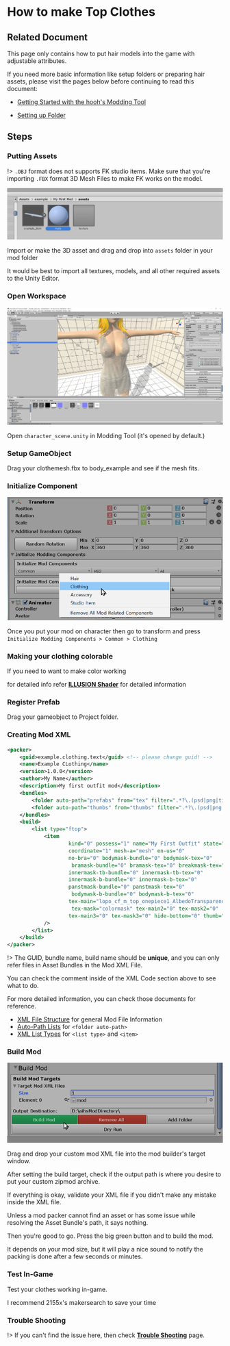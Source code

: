 # How to make Top Clothes

## Related Document

This page only contains how to put hair models into the game with adjustable attributes.

If you need more basic information like setup folders or preparing hair assets, please visit the pages below before continuing to read this document:

-   [Getting Started with the hooh's Modding Tool](getting_started.md)

-   [Setting up Folder](tutorials/gearing-up.md)

## Steps

### Putting Assets

!> `.OBJ` format does not supports FK studio items. Make sure that you're importing `.FBX` format 3D Mesh Files to make FK works on the model.

![](imgs/std_00.png)

Import or make the 3D asset and drag and drop into `assets` folder in your mod folder

It would be best to import all textures, models, and all other required assets to the Unity Editor.

### Open Workspace

![image-20200101043341537](images/image-20200101043341537.png)

Open `character_scene.unity` in Modding Tool (it's opened by default.)

### Setup GameObject

Drag your clothemesh.fbx to body_example and see if the mesh fits.

### Initialize Component

![](imgs/chara_00.png)

Once you put your mod on character then go to transform and press `Initialize Modding Components > Common > Clothing`

### Making your clothing colorable

If you need to want to make color working

for detailed info refer [**ILLUSION Shader**](technical/illusion-shader.md) for detailed information

### Register Prefab

Drag your gameobject to Project folder.

### Creating Mod XML

```xml
<packer>
    <guid>example.clothing.text</guid> <!-- please change guid! -->
    <name>Example CLothing</name>
    <version>1.0.0</version>
    <author>My Name</author>
    <description>My first outfit mod</description>
    <bundles>
        <folder auto-path="prefabs" from="tex" filter=".*?\.(psd|png|tif|prefab)"/>
        <folder auto-path="thumbs" from="thumbs" filter=".*?\.(psd|png|tif)"/>
    </bundles>
    <build>
        <list type="ftop">
            <item
                    kind="0" possess="1" name="My First Outfit" state="0"
                    coordinate="1" mesh-a="mesh" en-us="0"
                    no-bra="0" bodymask-bundle="0" bodymask-tex="0"
                     bramask-bundle="0" bramask-tex="0" breakmask-tex="0"
                    innermask-tb-bundle="0" innermask-tb-tex="0"
                    innermask-b-bundle="0" innermask-b-tex="0"
                    panstmask-bundle="0" panstmask-tex="0"
                     bodymask-b-bundle="0" bodymask-b-tex="0"
                    tex-main="lopo_cf_m_top_onepiece1_AlbedoTransparency"
                     tex-mask="colormask" tex-main2="0" tex-mask2="0"
                    tex-main3="0" tex-mask3="0" hide-bottom="0" thumb="thumb_mesh"
            />
        </list>
    </build>
</packer>
```

!> The GUID, bundle name, build name should be **unique**, and you can only refer files in Asset Bundles in the Mod XML File.

You can check the comment inside of the XML Code section above to see what to do.

For more detailed information, you can check those documents for reference.

-   [XML File Structure](technical/xml-file.md) for general Mod File Information
-   [Auto-Path Lists](technical/autopath-list.md) for `<folder auto-path>`
-   [XML List Types](technical/category-list.md) for `<list type>` and `<item>`

### Build Mod

![](imgs/mod_00.png)

Drag and drop your custom mod XML file into the mod builder's target window.

After setting the build target, check if the output path is where you desire to put your custom zipmod archive.

If everything is okay, validate your XML file if you didn't make any mistake inside the XML file.

Unless a mod packer cannot find an asset or has some issue while resolving the Asset Bundle's path, it says nothing.

Then you're good to go. Press the big green button and to build the mod.

It depends on your mod size, but it will play a nice sound to notify the packing is done after a few seconds or minutes.

### Test In-Game

Test your clothes working in-game.

I recommend 2155x's makersearch to save your time

### Trouble Shooting

!> If you can't find the issue here, then check [**Trouble Shooting**](tutorials/trouble-shooting.md) page.
